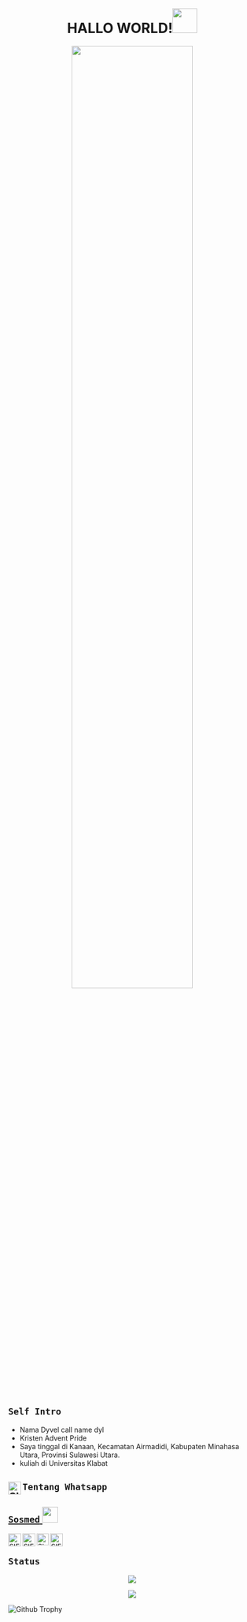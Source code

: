 <h1 align="center">HALLO WORLD!<img src="https://i.pinimg.com/originals/c6/1e/e7/c61ee7f4221311a84dfcd466d6d14183.gif" width="50px" alt=""><br></h1>
<p align="center">
  <img src="[https://i.postimg.cc/HxS74Fx1/IMG-20230210-WA0058.jpg](https://i.postimg.cc/mgvyZL6J/amoled-dark-wallpaper-hd-phone-s06.jpg)" width="70%" />
</p> 

<p align="center">

## ```Self Intro```
* Nama Dyvel call name dyl
* Kristen Advent Pride
* Saya tinggal di Kanaan, Kecamatan Airmadidi, Kabupaten Minahasa Utara, Provinsi Sulawesi Utara.
* kuliah di Universitas Klabat

</p>

## ```Tentang Whatsapp``` <a href="https://wa.me/6285657318275"> <img align="left" alt="SIEGRIN | Whastapp" width="26px" src="https://github.com/siegrin/siegrin/blob/main/Assets/Whatsapp.svg" />


## ```Sosmed``` <img src="https://github.com/siegrin/siegrin/blob/main/Assets/Handshake.gif" height="32px">
  <a href="https://wa.me/6285657318275">
    <img align="left" alt="SIEGRIN | Whastapp" width="26px" src="https://github.com/siegrin/siegrin/blob/main/Assets/Whatsapp.svg" />
  </a> &nbsp;&nbsp;
  <a href="https://www.tiktok.com/@dyvel_">
    <img align="left" alt="SIEGRIN | Titkok" width="26px" src="https://github.com/siegrin/siegrin/blob/main/Assets/Tiktok.svg" />
  </a> &nbsp;&nbsp;
  <a href="https://instagram.com/dyvelid?igshid=NTc4MTIwNjQ2YQ==">
    <img align="left" alt="SIEGRIN | Instagram" width="24px" src="https://github.com/siegrin/siegrin/blob/main/Assets/Instagram.svg" />
  </a> &nbsp;&nbsp;
  <a href="mailto:dyveldaud@gmail.com">
    <img align="left" alt="SIEGRIN | Gmail" width="26px" src="https://github.com/siegrin/siegrin/blob/main/Assets/Gmail.svg" />
  </a> &nbsp;&nbsp;


## ```Status```

<p align="center"><a href="https://github.com/dyvelid"><img src="https://github-readme-stats.vercel.app/api?username=dyvelid&show_icons=true&theme=radical"></a></p>
<p align="center"><a href="https://github.com/dyvelid"><img src="https://github-readme-stats.vercel.app/api/top-langs/?username=dyvelid&theme=radical&layout=compact"></a></p> 

![Github Trophy](https://github-profile-trophy.vercel.app/?username=dyvelid)

</details>

